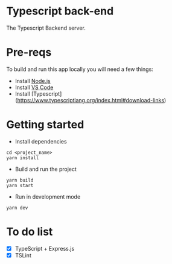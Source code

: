 # Typescript back-end

The Typescript Backend server.

# Pre-reqs
To build and run this app locally you will need a few things:
- Install [Node.js](https://nodejs.org/en/)
- Install [VS Code](https://code.visualstudio.com/)
- Install [Typescript] (https://www.typescriptlang.org/index.html#download-links)

# Getting started
- Install dependencies
```
cd <project_name>
yarn install
```
- Build and run the project
```
yarn build
yarn start
```

- Run in development mode

```
yarn dev
```

# To do list
* [x] TypeScript + Express.js
* [x] TSLint
